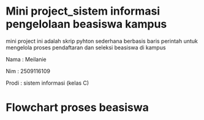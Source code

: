 # Mini project_sistem informasi pengelolaan beasiswa kampus
mini project ini adalah skrip pyhton sederhana berbasis baris perintah untuk mengelola proses pendaftaran dan seleksi beasiswa di kampus

Nama : Meilanie

Nim : 2509116109

Prodi : sistem informasi (kelas C)

# Flowchart proses beasiswa


